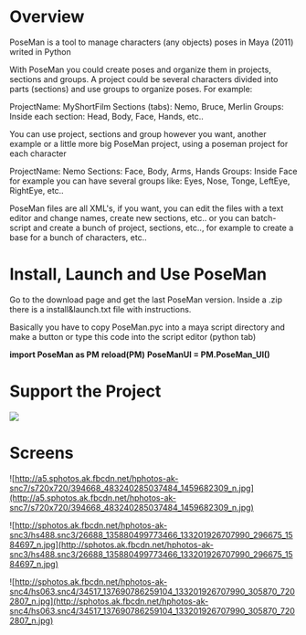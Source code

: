 # Overview #
PoseMan is a tool to manage characters (any objects) poses in Maya (2011) writed in Python

With PoseMan you could create poses and organize them in projects, sections and groups. A project could be several characters divided into parts (sections) and use groups to organize poses. For example:

ProjectName: MyShortFilm
Sections (tabs): Nemo, Bruce, Merlin
Groups: Inside each section: Head, Body, Face, Hands, etc..

You can use project, sections and group however you want, another example or a little more big PoseMan project, using a poseman project for each character

ProjectName: Nemo
Sections: Face, Body, Arms, Hands
Groups: Inside Face for example you can have several groups like: Eyes, Nose, Tonge, LeftEye, RightEye, etc..

PoseMan files are all XML's, if you want, you can edit the files with a text editor and change names, create new sections, etc.. or you can batch-script and create a bunch of project, sections, etc.., for example to create a base for a bunch of characters, etc..



# Install, Launch and Use PoseMan #
Go to the download page and get the last PoseMan version. Inside a .zip there is a install&launch.txt file with instructions.

Basically you have to copy PoseMan.pyc into a maya script directory and make a button or type this code into the script editor (python tab)

**import PoseMan as PM**
**reload(PM)**
**PoseManUI = PM.PoseMan\_UI()**

# Support the Project #
<a href='https://www.paypal.com/cgi-bin/webscr?cmd=_donations&business=KKYG7CRU2V4GE&lc=ES&currency_code=EUR&bn=PP%2dDonationsBF%3abtn_donate_SM%2egif%3aNonHostedGuest'><img src='http://www.inartx.com/poseman/donate-button.png' /></a>

# Screens #
![http://a5.sphotos.ak.fbcdn.net/hphotos-ak-snc7/s720x720/394668_483240285037484_1459682309_n.jpg](http://a5.sphotos.ak.fbcdn.net/hphotos-ak-snc7/s720x720/394668_483240285037484_1459682309_n.jpg)

![http://sphotos.ak.fbcdn.net/hphotos-ak-snc3/hs488.snc3/26688_135880499773466_133201926707990_296675_1584697_n.jpg](http://sphotos.ak.fbcdn.net/hphotos-ak-snc3/hs488.snc3/26688_135880499773466_133201926707990_296675_1584697_n.jpg)

![http://sphotos.ak.fbcdn.net/hphotos-ak-snc4/hs063.snc4/34517_137690786259104_133201926707990_305870_7202807_n.jpg](http://sphotos.ak.fbcdn.net/hphotos-ak-snc4/hs063.snc4/34517_137690786259104_133201926707990_305870_7202807_n.jpg)